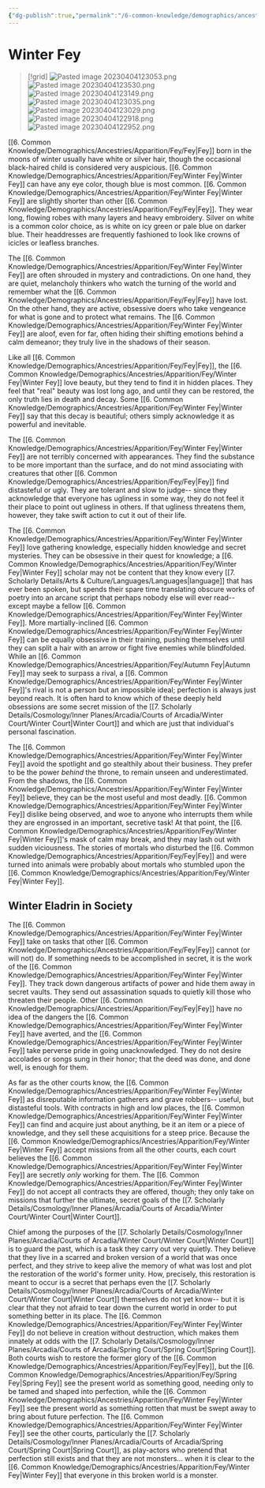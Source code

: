 ```yaml
---
{"dg-publish":true,"permalink":"/6-common-knowledge/demographics/ancestries/apparition/fey/winter-fey/"}
---
```


# Winter Fey

>[!grid]
>![Pasted image 20230404123053.png](/img/user/x.%20Assets/Attachments/Pasted%20image%2020230404123053.png)
>![Pasted image 20230404123530.png](/img/user/x.%20Assets/Attachments/Pasted%20image%2020230404123530.png)
>![Pasted image 20230404123149.png](/img/user/x.%20Assets/Attachments/Pasted%20image%2020230404123149.png)
>![Pasted image 20230404123035.png](/img/user/x.%20Assets/Attachments/Pasted%20image%2020230404123035.png)
>![Pasted image 20230404123029.png](/img/user/x.%20Assets/Attachments/Pasted%20image%2020230404123029.png)
>![Pasted image 20230404122918.png](/img/user/x.%20Assets/Attachments/Pasted%20image%2020230404122918.png)
>![Pasted image 20230404122952.png](/img/user/x.%20Assets/Attachments/Pasted%20image%2020230404122952.png)

[[6. Common Knowledge/Demographics/Ancestries/Apparition/Fey/Fey\|Fey]] born in the moons of winter usually have white or silver hair, though the occasional black-haired child is considered very auspicious. [[6. Common Knowledge/Demographics/Ancestries/Apparition/Fey/Winter Fey\|Winter Fey]] can have any eye color, though blue is most common. [[6. Common Knowledge/Demographics/Ancestries/Apparition/Fey/Winter Fey\|Winter Fey]] are slightly shorter than other [[6. Common Knowledge/Demographics/Ancestries/Apparition/Fey/Fey\|Fey]]. They wear long, flowing robes with many layers and heavy embroidery. Silver on white is a common color choice, as is white on icy green or pale blue on darker blue. Their headdresses are frequently fashioned to look like crowns of icicles or leafless branches. 

The [[6. Common Knowledge/Demographics/Ancestries/Apparition/Fey/Winter Fey\|Winter Fey]] are often shrouded in mystery and contradictions. On one hand, they are quiet, melancholy thinkers who watch the turning of the world and remember what the [[6. Common Knowledge/Demographics/Ancestries/Apparition/Fey/Fey\|Fey]] have lost. On the other hand, they are active, obsessive doers who take vengeance for what is gone and to protect what remains. The [[6. Common Knowledge/Demographics/Ancestries/Apparition/Fey/Winter Fey\|Winter Fey]] are aloof, even for far, often hiding their shifting emotions behind a calm demeanor; they truly live in the shadows of their season. 

Like all [[6. Common Knowledge/Demographics/Ancestries/Apparition/Fey/Fey\|Fey]], the [[6. Common Knowledge/Demographics/Ancestries/Apparition/Fey/Winter Fey\|Winter Fey]] love beauty, but they tend to find it in hidden places. They feel that "real" beauty was lost long ago, and until they can be restored, the only truth lies in death and decay. Some [[6. Common Knowledge/Demographics/Ancestries/Apparition/Fey/Winter Fey\|Winter Fey]] say that this decay is beautiful; others simply acknowledge it as powerful and inevitable. 

The [[6. Common Knowledge/Demographics/Ancestries/Apparition/Fey/Winter Fey\|Winter Fey]] are not terribly concerned with appearances. They find the substance to be more important than the surface, and do not mind associating with creatures that other [[6. Common Knowledge/Demographics/Ancestries/Apparition/Fey/Fey\|Fey]] find distasteful or ugly. They are tolerant and slow to judge-- since they acknowledge that everyone has ugliness in some way, they do not feel it their place to point out ugliness in others. If that ugliness threatens them, however, they take swift action to cut it out of their life. 

The [[6. Common Knowledge/Demographics/Ancestries/Apparition/Fey/Winter Fey\|Winter Fey]] love gathering knowledge, especially hidden knowledge and secret mysteries. They can be obsessive in their quest for knowledge; a [[6. Common Knowledge/Demographics/Ancestries/Apparition/Fey/Winter Fey\|Winter Fey]] scholar may not be content that they know every [[7. Scholarly Details/Arts & Culture/Languages/Languages\|language]] that has ever been spoken, but spends their spare time translating obscure works of poetry into an arcane script that perhaps nobody else will ever read-- except maybe a fellow [[6. Common Knowledge/Demographics/Ancestries/Apparition/Fey/Winter Fey\|Winter Fey]]. More martially-inclined [[6. Common Knowledge/Demographics/Ancestries/Apparition/Fey/Winter Fey\|Winter Fey]] can be equally obsessive in their training, pushing themselves until they can split a hair with an arrow or fight five enemies while blindfolded. While an [[6. Common Knowledge/Demographics/Ancestries/Apparition/Fey/Autumn Fey\|Autumn Fey]] may seek to surpass a rival, a [[6. Common Knowledge/Demographics/Ancestries/Apparition/Fey/Winter Fey\|Winter Fey]]'s rival is not a person but an impossible ideal; perfection is always just beyond reach. It is often hard to know which of these deeply held obsessions are some secret mission of the [[7. Scholarly Details/Cosmology/Inner Planes/Arcadia/Courts of Arcadia/Winter Court/Winter Court\|Winter Court]] and which are just that individual's personal fascination. 

The [[6. Common Knowledge/Demographics/Ancestries/Apparition/Fey/Winter Fey\|Winter Fey]] avoid the spotlight and go stealthily about their business. They prefer to be the power *behind* the throne, to remain unseen and underestimated. From the shadows, the [[6. Common Knowledge/Demographics/Ancestries/Apparition/Fey/Winter Fey\|Winter Fey]] believe, they can be the most useful and most deadly. [[6. Common Knowledge/Demographics/Ancestries/Apparition/Fey/Winter Fey\|Winter Fey]] dislike being observed, and woe to anyone who interrupts them while they are engrossed in an important, secretive task! At that point, the [[6. Common Knowledge/Demographics/Ancestries/Apparition/Fey/Winter Fey\|Winter Fey]]'s mask of calm may break, and they may lash out with sudden viciousness. The stories of mortals who disturbed the [[6. Common Knowledge/Demographics/Ancestries/Apparition/Fey/Fey\|Fey]] and were turned into animals were probably about mortals who stumbled upon the [[6. Common Knowledge/Demographics/Ancestries/Apparition/Fey/Winter Fey\|Winter Fey]]. 

## Winter Eladrin in Society 

The [[6. Common Knowledge/Demographics/Ancestries/Apparition/Fey/Winter Fey\|Winter Fey]] take on tasks that other [[6. Common Knowledge/Demographics/Ancestries/Apparition/Fey/Fey\|Fey]] cannot (or will not) do. If something needs to be accomplished in secret, it is the work of the [[6. Common Knowledge/Demographics/Ancestries/Apparition/Fey/Winter Fey\|Winter Fey]]. They track down dangerous artifacts of power and hide them away in secret vaults. They send out assassination squads to quietly kill those who threaten their people. Other [[6. Common Knowledge/Demographics/Ancestries/Apparition/Fey/Fey\|Fey]] have no idea of the dangers the [[6. Common Knowledge/Demographics/Ancestries/Apparition/Fey/Winter Fey\|Winter Fey]] have averted, and the [[6. Common Knowledge/Demographics/Ancestries/Apparition/Fey/Winter Fey\|Winter Fey]] take perverse pride in going unacknowledged. They do not desire accolades or songs sung in their honor; that the deed was done, and done well, is enough for them. 

As far as the other courts know, the [[6. Common Knowledge/Demographics/Ancestries/Apparition/Fey/Winter Fey\|Winter Fey]] as disreputable information gatherers and grave robbers-- useful, but distasteful tools. With contracts in high and low places, the [[6. Common Knowledge/Demographics/Ancestries/Apparition/Fey/Winter Fey\|Winter Fey]] can find and acquire just about anything, be it an item or a piece of knowledge, and they sell these acquisitions for a steep price. Because the [[6. Common Knowledge/Demographics/Ancestries/Apparition/Fey/Winter Fey\|Winter Fey]] accept missions from all the other courts, each court believes the [[6. Common Knowledge/Demographics/Ancestries/Apparition/Fey/Winter Fey\|Winter Fey]] are secretly *only* working for them. The [[6. Common Knowledge/Demographics/Ancestries/Apparition/Fey/Winter Fey\|Winter Fey]] do not accept all contracts they are offered, though; they only take on missions that further the ultimate, secret goals of the [[7. Scholarly Details/Cosmology/Inner Planes/Arcadia/Courts of Arcadia/Winter Court/Winter Court\|Winter Court]].

Chief among the purposes of the [[7. Scholarly Details/Cosmology/Inner Planes/Arcadia/Courts of Arcadia/Winter Court/Winter Court\|Winter Court]] is to guard the past, which is a task they carry out very quietly. They believe that they live in a scarred and broken version of a world that was once perfect, and they strive to keep alive the memory of what was lost and plot the restoration of the world's former unity. How, precisely, this restoration is meant to occur is a secret that perhaps even the [[7. Scholarly Details/Cosmology/Inner Planes/Arcadia/Courts of Arcadia/Winter Court/Winter Court\|Winter Court]] themselves do not yet know-- but it is clear that they not afraid to tear down the current world in order to put something better in its place. The [[6. Common Knowledge/Demographics/Ancestries/Apparition/Fey/Winter Fey\|Winter Fey]] do not believe in creation without destruction, which makes them innately at odds with the [[7. Scholarly Details/Cosmology/Inner Planes/Arcadia/Courts of Arcadia/Spring Court/Spring Court\|Spring Court]]. Both courts wish to restore the former glory of the [[6. Common Knowledge/Demographics/Ancestries/Apparition/Fey/Fey\|Fey]], but the [[6. Common Knowledge/Demographics/Ancestries/Apparition/Fey/Spring Fey\|Spring Fey]] see the present world as something good, needing only to be tamed and shaped into perfection, while the [[6. Common Knowledge/Demographics/Ancestries/Apparition/Fey/Winter Fey\|Winter Fey]] see the present world as something rotten that must be swept away to bring about future perfection. The [[6. Common Knowledge/Demographics/Ancestries/Apparition/Fey/Winter Fey\|Winter Fey]] see the other courts, particularly the [[7. Scholarly Details/Cosmology/Inner Planes/Arcadia/Courts of Arcadia/Spring Court/Spring Court\|Spring Court]], as play-actors who pretend that perfection still exists and that they are not monsters... when it is clear to the [[6. Common Knowledge/Demographics/Ancestries/Apparition/Fey/Winter Fey\|Winter Fey]] that everyone in this broken world is a monster. 
